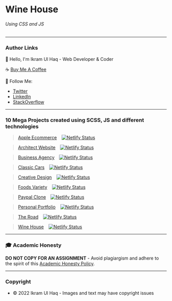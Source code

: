 # Wine House

###### Using CSS and JS

---

### Author Links

👋 Hello, I'm Ikram Ul Haq - Web Developer & Coder

☕ [Buy Me A Coffee](https://www.buymeacoffee.com/ikramdev)

🚀 Follow Me:

- [Twitter](https://twitter.com/ikramdev)
- [LinkedIn](https://www.linkedin.com/in/ikramdev/)
- [StackOverflow](https://stackoverflow.com/users/13859212/ikram-ul-haq)

---

### 10 Mega Projects created using SCSS, JS and different technologies

> [Apple Ecommerce](https://apple-ecommerce-mega.netlify.app/) &ensp; [![Netlify Status](https://api.netlify.com/api/v1/badges/5f30c15c-5dd9-4616-89d9-e25dca0bd360/deploy-status)](https://app.netlify.com/sites/apple-ecommerce-mega/deploys)

> [Architect Website](https://architect-website-mega.netlify.app/) &ensp; [![Netlify Status](https://api.netlify.com/api/v1/badges/0ad00d76-fcf0-476c-a4c5-bb2487b8a1f0/deploy-status)](https://app.netlify.com/sites/architect-website-mega/deploys)

> [Business Agency](https://business-agency-mega.netlify.app/) &ensp; [![Netlify Status](https://api.netlify.com/api/v1/badges/659f497b-c077-4065-9976-4d7b3636937c/deploy-status)](https://app.netlify.com/sites/business-agency-mega/deploys)

> [Classic Cars](https://classic-cars-mega.netlify.app/) &ensp; [![Netlify Status](https://api.netlify.com/api/v1/badges/cecf6002-ae40-4622-a9c7-4bc3fa99b0cb/deploy-status)](https://app.netlify.com/sites/classic-cars-mega/deploys)

> [Creative Design](https://creative-design-mega.netlify.app/) &ensp; [![Netlify Status](https://api.netlify.com/api/v1/badges/bb63baae-5dc7-44e8-bf50-b3860a5eb0d0/deploy-status)](https://app.netlify.com/sites/creative-design-mega/deploys)

> [Foods Variety](https://foods-variety-mega.netlify.app/) &ensp; [![Netlify Status](https://api.netlify.com/api/v1/badges/8131497c-8178-426e-b0b3-b1d85214b267/deploy-status)](https://app.netlify.com/sites/foods-variety-mega/deploys)

> [Paypal Clone](https://paypal-clone-mega.netlify.app/) &ensp; [![Netlify Status](https://api.netlify.com/api/v1/badges/4986e30a-27a6-4950-8b29-12faaf8b1960/deploy-status)](https://app.netlify.com/sites/paypal-clone-mega/deploys)

> [Personal Portfolio](https://personal-portfolio-mega.netlify.app/) &ensp; [![Netlify Status](https://api.netlify.com/api/v1/badges/cc508b19-ef2d-4e68-9afd-e502262650cc/deploy-status)](https://app.netlify.com/sites/personal-portfolio-mega/deploys)

> [The Road](https://the-road-mega.netlify.app/) &ensp; [![Netlify Status](https://api.netlify.com/api/v1/badges/59783552-388e-4247-819d-0f05a3a427d8/deploy-status)](https://app.netlify.com/sites/the-road-mega/deploys)

> [Wine House](https://wine-house-mega.netlify.app/) &ensp; [![Netlify Status](https://api.netlify.com/api/v1/badges/6eec4b86-80c9-462b-9c3b-f880a2477011/deploy-status)](https://app.netlify.com/sites/wine-house-mega/deploys)

---

### 🎓 Academic Honesty

**DO NOT COPY FOR AN ASSIGNMENT** - Avoid plagiargism and adhere to the spirit of this [Academic Honesty Policy](https://www.freecodecamp.org/news/academic-honesty-policy/).

---

### Copyright

- © 2022 Ikram Ul Haq - Images and text may have copyright issues
